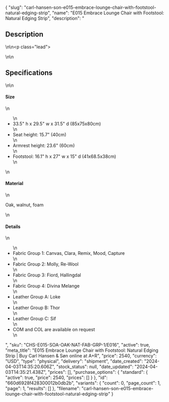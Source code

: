 {
  "slug": "carl-hansen-son-e015-embrace-lounge-chair-with-footstool-natural-edging-strip",
  "name": "E015 Embrace Lounge Chair with Footstool: Natural Edging Strip",
  "description": "<h2>Description</h2>\n<!-- split -->\n<p class=\"lead\"> </p>\n<!-- split -->\n<h2>Specifications</h2>\n<!-- split -->\n<h4>Size</h4>\n<ul>\n<li>33.5\" h x 29.5\" w x 31.5\" d (85x75x80cm)</li>\n<li>Seat height: 15.7\" (40cm)</li>\n<li>Armrest height: 23.6\" (60cm)</li>\n<li>Footstool: 16.1\" h x 27\" w x 15\" d (41x68.5x38cm)</li>\n</ul>\n<h4>Material</h4>\n<p>Oak, walnut, foam</p>\n<h4>Details</h4>\n<ul>\n<li>Fabric Group 1: Canvas, Clara, Remix, Mood, Capture</li>\n<li>Fabric Group 2: Molly, Re-Wool</li>\n<li>Fabric Group 3: Fiord, Hallingdal</li>\n<li>Fabric Group 4: Divina Melange</li>\n<li>Leather Group A: Loke</li>\n<li>Leather Group B: Thor</li>\n<li>Leather Group C: Sif</li>\n<li>COM and COL are available on request</li>\n</ul>",
  "sku": "CHS-E015-SOA-OAK-NAT-FAB-GRP-1/E016",
  "active": true,
  "meta_title": "E015 Embrace Lounge Chair with Footstool: Natural Edging Strip | Buy Carl Hansen & Søn online at A+R",
  "price": 2540,
  "currency": "USD",
  "type": "physical",
  "delivery": "shipment",
  "date_created": "2024-04-03T14:35:20.606Z",
  "stock_status": null,
  "date_updated": "2024-04-03T14:35:21.438Z",
  "prices": [],
  "purchase_options": {
    "standard": {
      "active": true,
      "price": 2540,
      "prices": []
    }
  },
  "id": "660d6928f428300012b0db2b",
  "variants": {
    "count": 0,
    "page_count": 1,
    "page": 1,
    "results": []
  },
  "filename": "carl-hansen-son-e015-embrace-lounge-chair-with-footstool-natural-edging-strip"
}
